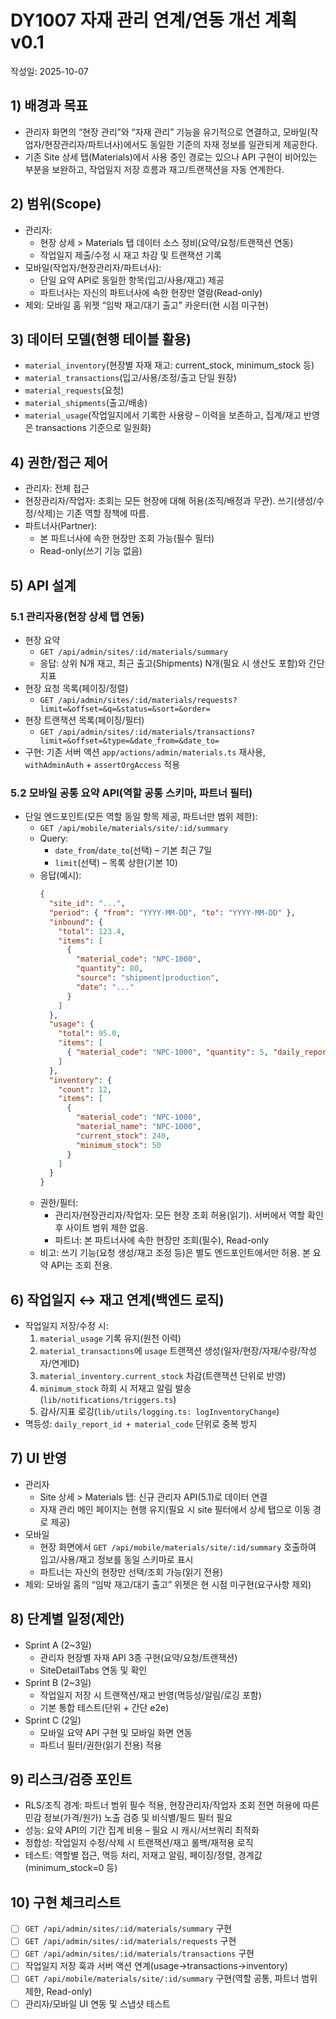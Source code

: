# DY1007 자재 관리 연계/연동 개선 계획 v0.1

작성일: 2025-10-07

## 1) 배경과 목표

- 관리자 화면의 “현장 관리”와 “자재 관리” 기능을 유기적으로 연결하고, 모바일(작업자/현장관리자/파트너사)에서도 동일한 기준의 자재 정보를 일관되게 제공한다.
- 기존 Site 상세 탭(Materials)에서 사용 중인 경로는 있으나 API 구현이 비어있는 부분을 보완하고, 작업일지 저장 흐름과 재고/트랜잭션을 자동 연계한다.

## 2) 범위(Scope)

- 관리자:
  - 현장 상세 > Materials 탭 데이터 소스 정비(요약/요청/트랜잭션 연동)
  - 작업일지 제출/수정 시 재고 차감 및 트랜잭션 기록
- 모바일(작업자/현장관리자/파트너사):
  - 단일 요약 API로 동일한 항목(입고/사용/재고) 제공
  - 파트너사는 자신의 파트너사에 속한 현장만 열람(Read-only)
- 제외: 모바일 홈 위젯 “임박 재고/대기 출고” 카운터(현 시점 미구현)

## 3) 데이터 모델(현행 테이블 활용)

- `material_inventory`(현장별 자재 재고: current_stock, minimum_stock 등)
- `material_transactions`(입고/사용/조정/출고 단일 원장)
- `material_requests`(요청)
- `material_shipments`(출고/배송)
- `material_usage`(작업일지에서 기록한 사용량 – 이력을 보존하고, 집계/재고 반영은 transactions 기준으로 일원화)

## 4) 권한/접근 제어

- 관리자: 전체 접근
- 현장관리자/작업자: 조회는 모든 현장에 대해 허용(조직/배정과 무관). 쓰기(생성/수정/삭제)는 기존 역할 정책에 따름.
- 파트너사(Partner):
  - 본 파트너사에 속한 현장만 조회 가능(필수 필터)
  - Read-only(쓰기 기능 없음)

## 5) API 설계

### 5.1 관리자용(현장 상세 탭 연동)

- 현장 요약
  - `GET /api/admin/sites/:id/materials/summary`
  - 응답: 상위 N개 재고, 최근 출고(Shipments) N개(필요 시 생산도 포함)와 간단 지표
- 현장 요청 목록(페이징/정렬)
  - `GET /api/admin/sites/:id/materials/requests?limit=&offset=&q=&status=&sort=&order=`
- 현장 트랜잭션 목록(페이징/필터)
  - `GET /api/admin/sites/:id/materials/transactions?limit=&offset=&type=&date_from=&date_to=`
- 구현: 기존 서버 액션 `app/actions/admin/materials.ts` 재사용, `withAdminAuth` + `assertOrgAccess` 적용

### 5.2 모바일 공통 요약 API(역할 공통 스키마, 파트너 필터)

- 단일 엔드포인트(모든 역할 동일 항목 제공, 파트너만 범위 제한):
  - `GET /api/mobile/materials/site/:id/summary`
  - Query:
    - `date_from`/`date_to`(선택) – 기본 최근 7일
    - `limit`(선택) – 목록 상한(기본 10)
  - 응답(예시):
    ```json
    {
      "site_id": "...",
      "period": { "from": "YYYY-MM-DD", "to": "YYYY-MM-DD" },
      "inbound": {
        "total": 123.4,
        "items": [
          {
            "material_code": "NPC-1000",
            "quantity": 80,
            "source": "shipment|production",
            "date": "..."
          }
        ]
      },
      "usage": {
        "total": 95.0,
        "items": [
          { "material_code": "NPC-1000", "quantity": 5, "daily_report_id": "...", "date": "..." }
        ]
      },
      "inventory": {
        "count": 12,
        "items": [
          {
            "material_code": "NPC-1000",
            "material_name": "NPC-1000",
            "current_stock": 240,
            "minimum_stock": 50
          }
        ]
      }
    }
    ```
  - 권한/필터:
    - 관리자/현장관리자/작업자: 모든 현장 조회 허용(읽기). 서버에서 역할 확인 후 사이트 범위 제한 없음.
    - 파트너: 본 파트너사에 속한 현장만 조회(필수), Read-only
  - 비고: 쓰기 기능(요청 생성/재고 조정 등)은 별도 엔드포인트에서만 허용. 본 요약 API는 조회 전용.

## 6) 작업일지 ↔ 재고 연계(백엔드 로직)

- 작업일지 저장/수정 시:
  1. `material_usage` 기록 유지(원천 이력)
  2. `material_transactions`에 `usage` 트랜잭션 생성(일자/현장/자재/수량/작성자/연계ID)
  3. `material_inventory.current_stock` 차감(트랜잭션 단위로 반영)
  4. `minimum_stock` 하회 시 저재고 알림 발송(`lib/notifications/triggers.ts`)
  5. 감사/지표 로깅(`lib/utils/logging.ts: logInventoryChange`)
- 멱등성: `daily_report_id + material_code` 단위로 중복 방지

## 7) UI 반영

- 관리자
  - Site 상세 > Materials 탭: 신규 관리자 API(5.1)로 데이터 연결
  - 자재 관리 메인 페이지는 현행 유지(필요 시 site 필터에서 상세 탭으로 이동 경로 제공)
- 모바일
  - 현장 화면에서 `GET /api/mobile/materials/site/:id/summary` 호출하여 입고/사용/재고 정보를 동일 스키마로 표시
  - 파트너는 자신의 현장만 선택/조회 가능(읽기 전용)
- 제외: 모바일 홈의 “임박 재고/대기 출고” 위젯은 현 시점 미구현(요구사항 제외)

## 8) 단계별 일정(제안)

- Sprint A (2~3일)
  - 관리자 현장별 자재 API 3종 구현(요약/요청/트랜잭션)
  - SiteDetailTabs 연동 및 확인
- Sprint B (2~3일)
  - 작업일지 저장 시 트랜잭션/재고 반영(멱등성/알림/로깅 포함)
  - 기본 통합 테스트(단위 + 간단 e2e)
- Sprint C (2일)
  - 모바일 요약 API 구현 및 모바일 화면 연동
  - 파트너 필터/권한(읽기 전용) 적용

## 9) 리스크/검증 포인트

- RLS/조직 경계: 파트너 범위 필수 적용, 현장관리자/작업자 조회 전면 허용에 따른 민감 정보(가격/원가) 노출 검증 및 비식별/필드 필터 필요
- 성능: 요약 API의 기간 집계 비용 – 필요 시 캐시/서브쿼리 최적화
- 정합성: 작업일지 수정/삭제 시 트랜잭션/재고 롤백/재적용 로직
- 테스트: 역할별 접근, 멱등 처리, 저재고 알림, 페이징/정렬, 경계값(minimum_stock=0 등)

## 10) 구현 체크리스트

- [ ] `GET /api/admin/sites/:id/materials/summary` 구현
- [ ] `GET /api/admin/sites/:id/materials/requests` 구현
- [ ] `GET /api/admin/sites/:id/materials/transactions` 구현
- [ ] 작업일지 저장 훅과 서버 액션 연계(usage→transactions→inventory)
- [ ] `GET /api/mobile/materials/site/:id/summary` 구현(역할 공통, 파트너 범위 제한, Read-only)
- [ ] 관리자/모바일 UI 연동 및 스냅샷 테스트
